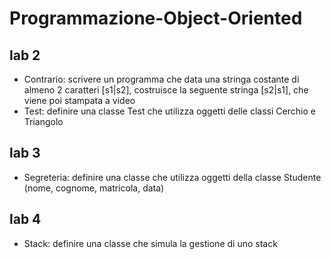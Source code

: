 # Programmazione-Object-Oriented
## lab 2
- Contrario: scrivere un programma che data una stringa costante di almeno 2 caratteri [s1|s2], costruisce la seguente stringa [s2|s1], che viene poi stampata a video
- Test: definire una classe Test che utilizza oggetti delle classi Cerchio e Triangolo
## lab 3
- Segreteria: definire una classe che utilizza oggetti della classe Studente (nome, cognome, matricola, data)
## lab 4
- Stack: definire una classe che simula la gestione di uno stack